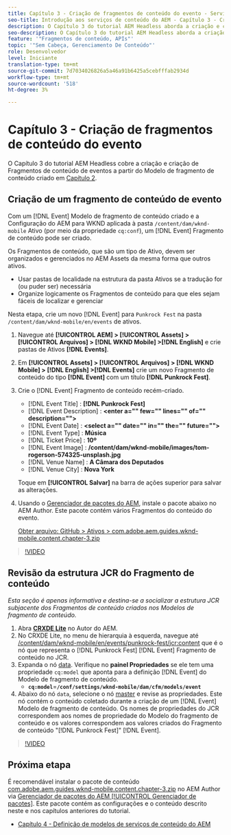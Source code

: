 ```yaml
---
title: Capítulo 3 - Criação de fragmentos de conteúdo do evento - Serviços de conteúdo
seo-title: Introdução aos serviços de conteúdo do AEM - Capítulo 3 - Criação dos fragmentos de conteúdo do evento
description: O Capítulo 3 do tutorial AEM Headless aborda a criação e criação de Fragmentos de conteúdo de evento do Modelo de fragmento de conteúdo criado no Capítulo 2.
seo-description: O Capítulo 3 do tutorial AEM Headless aborda a criação e criação de Fragmentos de conteúdo de evento do Modelo de fragmento de conteúdo criado no Capítulo 2.
feature: '"Fragmentos de conteúdo, APIs"'
topic: '"Sem Cabeça, Gerenciamento De Conteúdo"'
role: Desenvolvedor
level: Iniciante
translation-type: tm+mt
source-git-commit: 7d7034026826a5a46a91b6425a5cebfffab2934d
workflow-type: tm+mt
source-wordcount: '518'
ht-degree: 3%

---
```



# Capítulo 3 - Criação de fragmentos de conteúdo do evento

O Capítulo 3 do tutorial AEM Headless cobre a criação e criação de Fragmentos de conteúdo de eventos a partir do Modelo de fragmento de conteúdo criado em [Capítulo 2](./chapter-2.md).

## Criação de um fragmento de conteúdo de evento

Com um [!DNL Event] Modelo de fragmento de conteúdo criado e a Configuração do AEM para WKND aplicada à pasta `/content/dam/wknd-mobile` Ativo (por meio da propriedade `cq:conf`), um [!DNL Event] Fragmento de conteúdo pode ser criado.

Os Fragmentos de conteúdo, que são um tipo de Ativo, devem ser organizados e gerenciados no AEM Assets da mesma forma que outros ativos.

* Usar pastas de localidade na estrutura da pasta Ativos se a tradução for (ou puder ser) necessária
* Organize logicamente os Fragmentos de conteúdo para que eles sejam fáceis de localizar e gerenciar

Nesta etapa, crie um novo [!DNL Event] para `Punkrock Fest` na pasta `/content/dam/wknd-mobile/en/events` de ativos.

1. Navegue até **[!UICONTROL AEM] > [!UICONTROL Assets] > [!UICONTROL Arquivos] > [!DNL WKND Mobile] >[!DNL English]** e crie pastas de Ativos **[!DNL Events]**.
1. Em **[!UICONTROL Assets] > [!UICONTROL Arquivos] > [!DNL WKND Mobile] > [!DNL English] >[!DNL Events]** crie um novo Fragmento de conteúdo do tipo **[!DNL Event]** com um título **[!DNL Punkrock Fest]**.
1. Crie o [!DNL Event] Fragmento de conteúdo recém-criado.

   * [!DNL Event Title] : **[!DNL Punkrock Fest]**
   * [!DNL Event Description] :  **&lt;enter a=&quot;&quot; few=&quot;&quot; lines=&quot;&quot; of=&quot;&quot; description=&quot;&quot;>**
   * [!DNL Event Date] :  **&lt;select a=&quot;&quot; date=&quot;&quot; in=&quot;&quot; the=&quot;&quot; future=&quot;&quot;>**
   * [!DNL Event Type] :  **Música**
   * [!DNL Ticket Price] :  **10º**
   * [!DNL Event Image] :  **/content/dam/wknd-mobile/images/tom-rogerson-574325-unsplash.jpg**
   * [!DNL Venue Name] :  **A Câmara dos Deputados**
   * [!DNL Venue City] : **Nova York**

   Toque em **[!UICONTROL Salvar]** na barra de ações superior para salvar as alterações.

1. Usando o [Gerenciador de pacotes do AEM](http://localhost:4502/crx/packmgr/index.jsp), instale o pacote abaixo no AEM Author. Este pacote contém vários Fragmentos do conteúdo do evento.

   [Obter arquivo: GitHub > Ativos > com.adobe.aem.guides.wknd-mobile.content.chapter-3.zip](https://github.com/adobe/aem-guides-wknd-mobile/releases/latest)

>[!VIDEO](https://video.tv.adobe.com/v/28338/?quality=12&learn=on)

## Revisão da estrutura JCR do Fragmento de conteúdo

*Esta seção é apenas informativa e destina-se a socializar a estrutura JCR subjacente dos Fragmentos de conteúdo criados nos Modelos de fragmento de conteúdo.*

1. Abra **[CRXDE Lite](http://localhost:4502/crx/de/index.jsp)** no Autor do AEM.
1. No CRXDE Lite, no menu de hierarquia à esquerda, navegue até [/content/dam/wknd-mobile/en/events/punkrock-fest/jcr:content](http://localhost:4502/crx/de/index.jsp#/content/dam/wknd-mobile/en/events/punkrock-fest/jcr:content) que é o nó que representa o [!DNL Punkrock Fest] [!DNL Event] Fragmento de conteúdo no JCR.
1. Expanda o nó [data](http://localhost:4502/crx/de/index.jsp#/content/dam/wknd-mobile/en/events/punkrock-fest/jcr:content/data/master).
Verifique no **painel Propriedades** se ele tem uma propriedade `cq:model` que aponta para a definição [!DNL Event] do Modelo de fragmento de conteúdo.
   * **`cq:model`**=**`/conf/settings/wknd-mobile/dam/cfm/models/event`**
1. Abaixo do nó `data`, selecione o nó [master](http://localhost:4502/crx/de/index.jsp#/content/dam/wknd-mobile/en/events/punkrock-fest/jcr:content/data/master) e revise as propriedades. Este nó contém o conteúdo coletado durante a criação de um [!DNL Event] Modelo de fragmento de conteúdo. Os nomes de propriedades do JCR correspondem aos nomes de propriedade do Modelo do fragmento de conteúdo e os valores correspondem aos valores criados do Fragmento de conteúdo &quot;[!DNL Punkrock Fest]&quot; [!DNL Event].

>[!VIDEO](https://video.tv.adobe.com/v/28356/?quality=12&learn=on)

## Próxima etapa

É recomendável instalar o pacote de conteúdo [com.adobe.aem.guides.wknd-mobile.content.chapter-3.zip](https://github.com/adobe/aem-guides-wknd-mobile/releases/latest) no AEM Author via [Gerenciador de pacotes do AEM [!UICONTROL Gerenciador de pacotes]](http://localhost:4502/crx/packmgr/index.jsp). Este pacote contém as configurações e o conteúdo descrito neste e nos capítulos anteriores do tutorial.

* [Capítulo 4 - Definição de modelos de serviços de conteúdo do AEM](./chapter-4.md)
